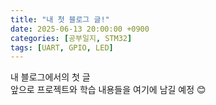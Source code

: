 ```yaml
---
title: "내 첫 블로그 글!"
date: 2025-06-13 20:00:00 +0900
categories: [공부일지, STM32]
tags: [UART, GPIO, LED]
---
```


내 블로그에서의 첫 글  
앞으로 프로젝트와 학습 내용들을 여기에 남길 예정 😊

